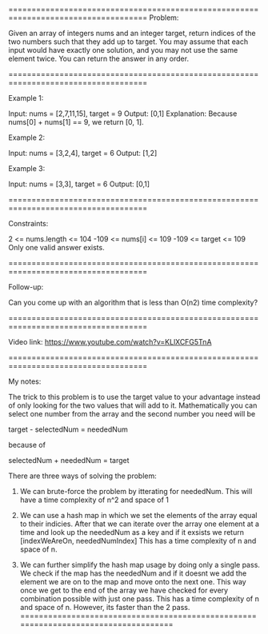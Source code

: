 ====================================================================================
Problem:

Given an array of integers nums and an integer target, 
return indices of the two numbers such that they add up to target.
You may assume that each input would have exactly one solution, 
and you may not use the same element twice.
You can return the answer in any order.

====================================================================================

Example 1:

Input: nums = [2,7,11,15], target = 9
Output: [0,1]
Explanation: Because nums[0] + nums[1] == 9, we return [0, 1].

Example 2:

Input: nums = [3,2,4], target = 6
Output: [1,2]

Example 3:

Input: nums = [3,3], target = 6
Output: [0,1]
 
====================================================================================

Constraints:

2 <= nums.length <= 104
-109 <= nums[i] <= 109
-109 <= target <= 109
Only one valid answer exists.

====================================================================================
 
Follow-up: 

Can you come up with an algorithm that is less than O(n2) time complexity?

====================================================================================

Video link: https://www.youtube.com/watch?v=KLlXCFG5TnA

====================================================================================

My notes:

The trick to this problem is to use the target value to your advantage instead of
only looking for the two values that will add to it.
Mathematically you can select one number from the array and the second number 
you need will be 

target - selectedNum = neededNum

because of

selectedNum + neededNum = target

There are three ways of solving the problem:

1. We can brute-force the problem by itterating for neededNum.
This will have a time complexity of n^2 and space of 1

2. We can use a hash map in which we set the elements of the array equal
to their indicies.
After that we can iterate over the array one element at a time and look up
the neededNum as a key and if it exsists we return [indexWeAreOn, neededNumIndex]
This has a time complexity of n and space of n.

3. We can further simplify the hash map usage by doing only a single pass.
We check if the map has the neededNum and if it doesnt we add the element we are
on to the map and move onto the next one. 
This way once we get to the end of the array we have checked for every combination
possible with just one pass.
This has a time complexity of n and space of n. However, its faster than the 2 pass.
====================================================================================